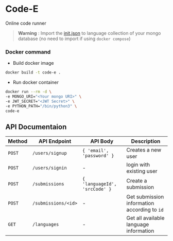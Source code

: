 # Code-E
Online code runner

> **Warning** : Import the [init.json](./mongo-seed/init.json) to language collection of your mongo database (no need to import if using `docker compose`)

### Docker command
- Build docker image
```bash
docker build -t code-e .
```
- Run docker container
```bash
docker run --rm -d \
-e MONGO_URI="<Your mongo URI>" \
-e JWT_SECRET="<JWT Secret>" \
-e PYTHON_PATH="/bin/python3" \
code-e
```

## API Documentaion
| Method | API Endpoint | API Body | Description |
| ------------- | ------------- | ------------- | ------------- |
| `POST` | `/users/signup` | ```{ 'email', 'password' }``` | Creates a new user |
| `POST` | `/users/signin` | - | login with existing user |
| `POST` | `/submissions` | ```{ 'languageId', 'srcCode' }``` | Create a submission |
| `POST` | `/submissions/<id>` | - | Get submission information according to `id` |
| `GET` | `/languages` | - | Get all available language information |
